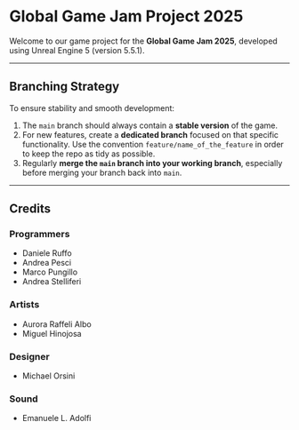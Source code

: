 # Global Game Jam Project 2025

Welcome to our game project for the **Global Game Jam 2025**, developed using Unreal Engine 5 (version 5.5.1).

---

## Branching Strategy

To ensure stability and smooth development:
1. The `main` branch should always contain a **stable version** of the game.
2. For new features, create a **dedicated branch** focused on that specific functionality. Use the convention `feature/name_of_the_feature` in order to keep the repo as tidy as possible.
3. Regularly **merge the `main` branch into your working branch**, especially before merging your branch back into `main`.

---

## Credits

### Programmers
- Daniele Ruffo  
- Andrea Pesci  
- Marco Pungillo  
- Andrea Stelliferi

### Artists
- Aurora Raffeli Albo  
- Miguel Hinojosa  

### Designer
- Michael Orsini  

### Sound
- Emanuele L. Adolfi  
